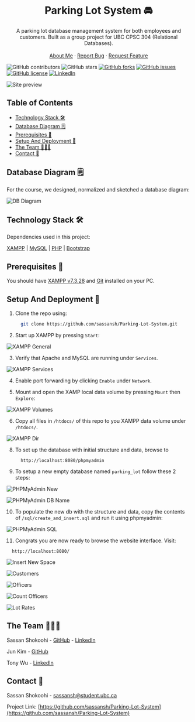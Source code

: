 <!-- PROJECT LOGO -->
<br />
<p align="center">
  <h1 align="center">Parking Lot System 🚘</h1>

  <p align="center">
    A parking lot database management system for both employees and customers. Built as a group project for UBC CPSC 304 (Relational Databases).
    <br />
    <br />
    <a href="https://sassanshokoohi.ca">About Me</a>
    ·
    <a href="https://github.com/sassansh/Parking-Lot-System/issues">Report Bug</a>
    ·
    <a href="https://github.com/sassansh/Parking-Lot-System/issues">Request Feature</a>
  </p>
</p>

![GitHub contributors](https://img.shields.io/github/contributors/sassansh/Parking-Lot-System?color=ffcc66&style=for-the-badge)
![GitHub stars](https://img.shields.io/github/stars/sassansh/Parking-Lot-System?color=ffcc66&style=for-the-badge)
[![GitHub forks](https://img.shields.io/github/forks/sassansh/Parking-Lot-System?style=for-the-badge)](https://github.com/sassansh/Parking-Lot-System/network)
[![GitHub issues](https://img.shields.io/github/issues/sassansh/Parking-Lot-System?color=ffcc66&style=for-the-badge)](https://github.com/sassansh/Parking-Lot-System/issues)
[![GitHub license](https://img.shields.io/github/license/sassansh/Parking-Lot-System?style=for-the-badge)](https://github.com/sassansh/Parking-Lot-System/blob/master/LICENSE)
[![LinkedIn][linkedin-shield]][linkedin-url]

![Site preview](/images/homepage.png)

## Table of Contents

- [Technology Stack 🛠️](#technology-stack-)
- [Database Diagram 🗒](#database-diagram-)
- [Prerequisites 🍪](#prerequisites-)
- [Setup And Deployment 🔧](#setup-and-deployment-)
- [The Team 👨🏻‍💻](#the-team-)
- [Contact 📧](#contact-)

## Database Diagram 🗒

For the course, we designed, normalized and sketched a database diagram:

![DB Diagram](/images/db-diagram.png)
## Technology Stack 🛠️

Dependencies used in this project:

[XAMPP](https://www.apachefriends.org/index.html)
| [MySQL](https://www.mysql.com/)
| [PHP](https://www.php.net/)
| [Bootstrap](https://getbootstrap.com/)

## Prerequisites 🍪

You should have [XAMPP v7.3.28](https://www.apachefriends.org/download.html) and [Git](https://git-scm.com/) installed on your PC.

## Setup And Deployment 🔧

1. Clone the repo using:

   ```bash
     git clone https://github.com/sassansh/Parking-Lot-System.git
   ```

2. Start up XAMPP by pressing `Start`:

![XAMPP General](/images/xampp-general.png)

3. Verify that Apache and MySQL are running under `Services`.

![XAMPP Services](/images/xampp-services.png)

4. Enable port forwarding by clicking `Enable` under `Network`.

5. Mount and open the XAMP local data volume by pressing `Mount` then `Explore`:

![XAMPP Volumes](/images/xampp-volumes.png)

6. Copy all files in `/htdocs/` of this repo to you XAMPP data volume under `/htdocs/`.

![XAMPP Dir](/images/xampp-dir.png)

8. To set up the database with initial structure and data, browse to 

   ```https
     http://localhost:8080/phpmyadmin
   ```

9. To setup a new empty database named `parking_lot` follow these 2 steps:

![PHPMyAdmin New](/images/phpmyadmin-new.png)

![PHPMyAdmin DB Name](/images/phpmyadmin-dbnew.png)

10. To populate the new db with the structure and data, copy the contents of `/sql/create_and_insert.sql` and run it using phpmyadmin:

![PHPMyAdmin SQL](/images/phpmyadmin-sql.png)

11. Congrats you are now ready to browse the website interface. Visit:

   ```https
     http://localhost:8080/
   ```

![Insert New Space](/images/insert-new-space.png)

![Customers](/images/customers.png)

![Officers](/images/officers.png)

![Count Officers](/images/count-officers.png)

![Lot Rates](/images/lot-rates.png)

## The Team 👨🏻‍💻

Sassan Shokoohi - [GitHub](https://github.com/sassansh) - [LinkedIn](https://www.linkedin.com/in/sassanshokoohi/)

Jun Kim - [GitHub](https://github.com/Junkim97)

Tony Wu - [LinkedIn](https://www.linkedin.com/in/tonywu94/)


## Contact 📧

Sassan Shokoohi - sassansh@student.ubc.ca

Project Link: [https://github.com/sassansh/Parking-Lot-System](https://github.com/sassansh/Parking-Lot-System)

[linkedin-shield]: https://img.shields.io/badge/-LinkedIn-black.svg?style=for-the-badge&logo=linkedin&colorB=555
[linkedin-url]: https://www.linkedin.com/in/sassanshokoohi/
